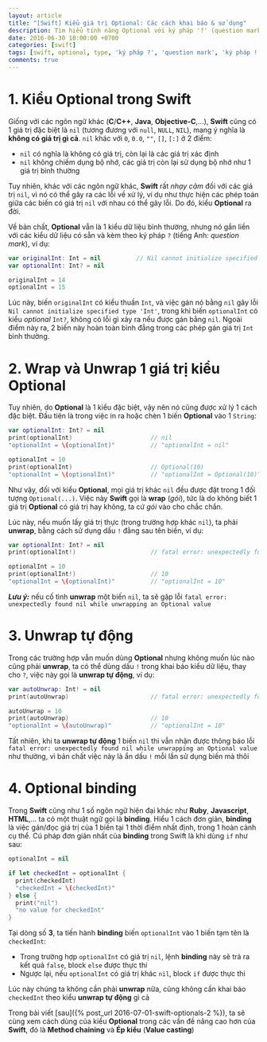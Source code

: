 ```yaml
---
layout: article
title: "[Swift] Kiểu giá trị Optional: Các cách khai báo & sử dụng"
description: Tìm hiểu tính năng Optional với ký pháp '?' (question mark) và '!' (exclamation mark) trong Swift
date: 2016-06-30 10:00:00 +0700
categories: [swift]
tags: [swift, optional, type, 'ký pháp ?', 'question mark', 'ký pháp !', 'exclamation mark']
comments: true
---
```


# 1. Kiểu Optional trong Swift #

Giống với các ngôn ngữ khác (**C**/**C++**, **Java**, **Objective-C**,...), **Swift** cũng có 1 giá trị đặc biệt là `nil` (tương đương với `null`, `NULL`, `NIL`), mang ý nghĩa là **không có giá trị gì cả**. `nil` khác với `0`, `0.0`, `""`, `[]`, `[:]` ở 2 điểm:

* `nil` có nghĩa là không có giá trị, còn lại là các giá trị xác định
* `nil` không chiếm dụng bộ nhớ, các giá trị còn lại sử dụng bộ nhớ như 1 giá trị bình thường

Tuy nhiên, khác với các ngôn ngữ khác, **Swift** rất *nhạy cảm* đối với các giá trị `nil`, vì nó có thể gây ra các lỗi về xử lý, ví dụ như thực hiện các phép toán giữa các biến có giá trị `nil` với nhau có thể gây lỗi. Do đó, kiểu **Optional** ra đời.

Về bản chất, **Optional** vẫn là 1 kiểu dữ liệu bình thường, nhưng nó gắn liền với các kiểu dữ liệu có sẵn và kèm theo ký pháp `?` (tiếng Anh: *question mark*), ví dụ:

```swift
var originalInt: Int = nil          // Nil cannot initialize specified type 'Int'
var optionalInt: Int? = nil

originalInt = 14
optionalInt = 15
```

Lúc này, biến `originalInt` có kiểu thuần `Int`, và việc gán nó bằng `nil` gây lỗi `Nil cannot initialize specified type 'Int'`, trong khi biến `optionalInt` có kiểu *optional* `Int?`, không có lỗi gì xảy ra nếu được gán bằng `nil`. Ngoài điểm này ra, 2 biến này hoàn toàn bình đẳng trong các phép gán giá trị `Int` bình thường.

# 2. Wrap và Unwrap 1 giá trị kiểu Optional #

Tuy nhiên, do **Optional** là 1 kiểu đặc biệt, vậy nên nó cũng được xử lý 1 cách đặc biệt. Đầu tiên là trong việc in ra hoặc chèn 1 biến **Optional** vào 1 `String`:

```swift
var optionalInt: Int? = nil
print(optionalInt)                      // nil
"optionalInt = \(optionalInt)"          // "optionalInt = nil"

optionalInt = 10
print(optionalInt)                      // Optional(10)
"optionalInt = \(optionalInt)"          // "optionalInt = Optional(10)"
```

Như vậy, đối với kiểu **Optional**, mọi giá trị khác `nil` đều được đặt trong 1 đối tượng `Optional(...)`. Việc này **Swift** gọi là **wrap** (*gói*), tức là do không biết 1 giá trị **Optional** có giá trị hay không, ta cứ *gói* vào cho chắc chắn.

Lúc này, nếu muốn lấy giá trị thực (trong trường hợp khác `nil`), ta phải **unwrap**, bằng cách sử dụng dấu `!` đằng sau tên biến, ví dụ:

```swift
var optionalInt: Int? = nil
print(optionalInt!)                     // fatal error: unexpectedly found nil while unwrapping an Optional value

optionalInt = 10
print(optionalInt!)                     // 10
"optionalInt = \(optionalInt)"          // "optionalInt = 10"
```

***Lưu ý:*** nếu cố tình **unwrap** một biến `nil`, ta sẽ gặp lỗi `fatal error: unexpectedly found nil while unwrapping an Optional value`

# 3. Unwrap tự động #

Trong các trường hợp vẫn muốn dùng **Optional** nhưng không muốn lúc nào cũng phải **unwrap**, ta có thể dùng dấu `!` trong khai báo kiểu dữ liệu, thay cho `?`, việc này gọi là **unwrap tự động**, ví dụ:

```swift
var autoUnwrap: Int! = nil
print(autoUnwrap)                       // fatal error: unexpectedly found nil while unwrapping an Optional value

autoUnwrap = 10
print(autoUnwrap)                       // 10
"optionalInt = \(autoUnwrap)"           // "optionalInt = 10"
```

Tất nhiên, khi ta **unwrap tự động** 1 biến `nil` thì vẫn nhận được thông báo lỗi `fatal error: unexpectedly found nil while unwrapping an Optional value` như thường, vì bản chất việc này là ẩn dấu `!` mỗi lần sử dụng biến mà thôi

# 4. Optional binding #

Trong **Swift** cũng như 1 số ngôn ngữ hiện đại khác như **Ruby**, **Javascript**, **HTML**,... ta có một thuật ngữ gọi là **binding**. Hiểu 1 cách đơn giản, **binding** là việc gán/đọc giá trị của 1 biến tại 1 thời điểm nhất định, trong 1 hoàn cảnh cụ thể. Cú pháp đơn giản nhất của **binding** trong Swift là khi dùng `if` như sau:

```swift
optionalInt = nil

if let checkedInt = optionalInt {
  print(checkedInt)
  "checkedInt = \(checkedInt)"
} else {
  print("nil")
  "no value for checkedInt"
}
```

Tại dòng số **3**, ta tiến hành **binding** biến `optionalInt` vào 1 biến tạm tên là `checkedInt`:

* Trong trường hợp `optionalInt` có giá trị `nil`, lệnh **binding** này sẽ trả ra kết quả `false`, block `else` được thực thi
* Ngược lại, nếu `optionalInt` có giá trị khác `nil`, block `if` được thực thi

Lúc này chúng ta không cần phải **unwrap** nữa, cũng không cần khai báo `checkedInt` theo kiểu **unwrap tự động** gì cả

Trong bài viết [sau]({% post_url 2016-07-01-swift-optionals-2 %}), ta sẽ cùng xem cách dùng của kiểu **Optional** trong các vấn đề nâng cao hơn của **Swift**, đó là **Method chaining** và **Ép kiểu** (**Value casting**)
